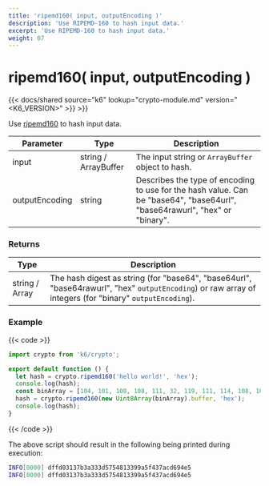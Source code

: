 ```yaml
---
title: 'ripemd160( input, outputEncoding )'
description: 'Use RIPEMD-160 to hash input data.'
excerpt: 'Use RIPEMD-160 to hash input data.'
weight: 07
---
```


# ripemd160( input, outputEncoding )

{{< docs/shared source="k6" lookup="crypto-module.md" version="<K6_VERSION>" >}} >}}

Use [ripemd160](https://pkg.go.dev/golang.org/x/crypto/ripemd160) to hash input data.

| Parameter      | Type                 | Description                                                                                                                |
| -------------- | -------------------- | -------------------------------------------------------------------------------------------------------------------------- |
| input          | string / ArrayBuffer | The input string or `ArrayBuffer` object to hash.                                                                          |
| outputEncoding | string               | Describes the type of encoding to use for the hash value. Can be "base64", "base64url", "base64rawurl", "hex" or "binary". |

### Returns

| Type           | Description                                                                                                                                             |
| -------------- | ------------------------------------------------------------------------------------------------------------------------------------------------------- |
| string / Array | The hash digest as string (for "base64", "base64url", "base64rawurl", "hex" `outputEncoding`) or raw array of integers (for "binary" `outputEncoding`). |

### Example

{{< code >}}

```javascript
import crypto from 'k6/crypto';

export default function () {
  let hash = crypto.ripemd160('hello world!', 'hex');
  console.log(hash);
  const binArray = [104, 101, 108, 108, 111, 32, 119, 111, 114, 108, 100, 33];
  hash = crypto.ripemd160(new Uint8Array(binArray).buffer, 'hex');
  console.log(hash);
}
```

{{< /code >}}

The above script should result in the following being printed during execution:

```bash
INFO[0000] dffd03137b3a333d5754813399a5f437acd694e5
INFO[0000] dffd03137b3a333d5754813399a5f437acd694e5
```
